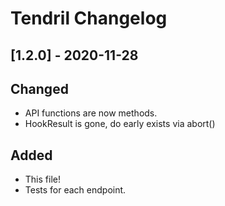 # Tendril Changelog

## [1.2.0] - 2020-11-28

## Changed
- API functions are now methods.
- HookResult is gone, do early exists via abort()

## Added
- This file!
- Tests for each endpoint.
